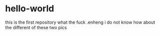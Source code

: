 # hello-world
this is the first repository
what the fuck .enheng
i do not know
how about the different of these two pics
